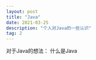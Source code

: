 ```yaml
---
layout: post
title: "Java"
date: 2021-03-25 
description: "个人对Java的一些认识"
tag: 2
--- 
```


对于Java的想法：
什么是Java